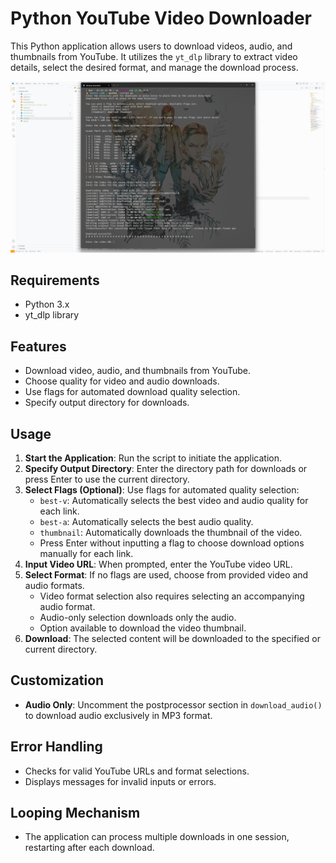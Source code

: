 # Python YouTube Video Downloader

This Python application allows users to download videos, audio, and thumbnails from YouTube. It utilizes the `yt_dlp` library to extract video details, select the desired format, and manage the download process.

![Screenshot of Python YouTube Video Downloader](screenshot.png "Screenshot of Application")

## Requirements

-   Python 3.x
-   yt_dlp library

## Features

-   Download video, audio, and thumbnails from YouTube.
-   Choose quality for video and audio downloads.
-   Use flags for automated download quality selection.
-   Specify output directory for downloads.

## Usage

1. **Start the Application**: Run the script to initiate the application.
2. **Specify Output Directory**: Enter the directory path for downloads or press Enter to use the current directory.
3. **Select Flags (Optional)**: Use flags for automated quality selection:
    - `best-v`: Automatically selects the best video and audio quality for each link.
    - `best-a`: Automatically selects the best audio quality.
    - `thumbnail`: Automatically downloads the thumbnail of the video.
    - Press Enter without inputting a flag to choose download options manually for each link.
4. **Input Video URL**: When prompted, enter the YouTube video URL.
5. **Select Format**: If no flags are used, choose from provided video and audio formats.
    - Video format selection also requires selecting an accompanying audio format.
    - Audio-only selection downloads only the audio.
    - Option available to download the video thumbnail.
6. **Download**: The selected content will be downloaded to the specified or current directory.

## Customization

-   **Audio Only**: Uncomment the postprocessor section in `download_audio()` to download audio exclusively in MP3 format.

## Error Handling

-   Checks for valid YouTube URLs and format selections.
-   Displays messages for invalid inputs or errors.

## Looping Mechanism

-   The application can process multiple downloads in one session, restarting after each download.
